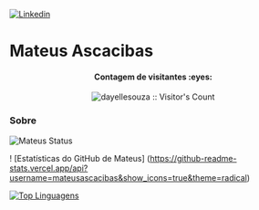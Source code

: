 
[![Linkedin](https://img.shields.io/badge/LinkedIn-blue?style=for-the-badge&logo=Linkedin)](https://www.linkedin.com/in/mateus-a-62a907142/)

# Mateus Ascacibas
<h4 align="center">Contagem de visitantes :eyes:</h4>
<p align="center"><img src="https://profile-counter.glitch.me/{dayellesouza}/count.svg" alt="dayellesouza :: Visitor's Count" /></p>

###  Sobre
![Mateus Status](https://github-readme-stats.vercel.app/api?username=mateusascacibas&show_icons=true)


! [Estatísticas do GitHub de Mateus] (https://github-readme-stats.vercel.app/api?username=mateusascacibas&show_icons=true&theme=radical)

[![Top Linguagens](https://github-readme-stats.vercel.app/api/top-langs/?username=mateusascacibas&layout=compact)](https://github.com/anuraghazra/github-readme-stats)
